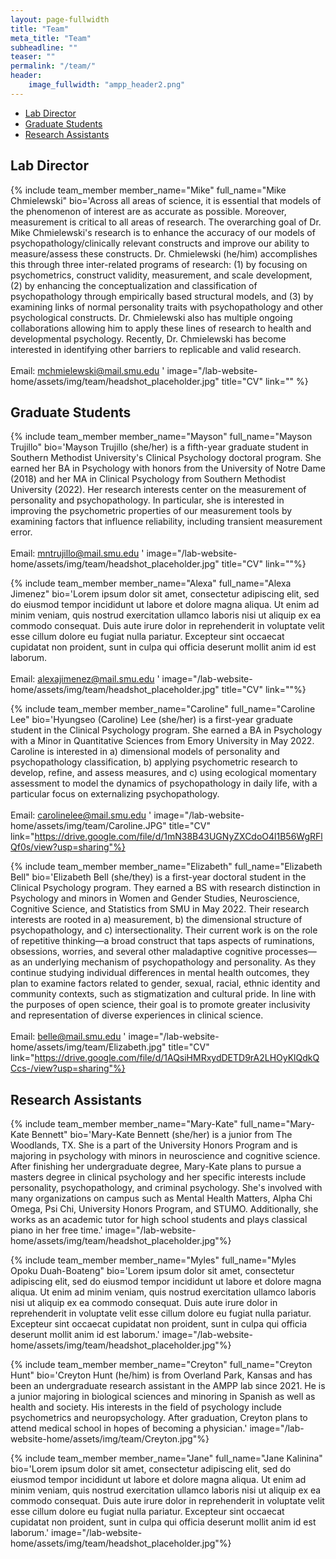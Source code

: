 ```yaml
---
layout: page-fullwidth
title: "Team"
meta_title: "Team"
subheadline: ""
teaser: ""
permalink: "/team/"
header:
    image_fullwidth: "ampp_header2.png"
---
```


<div data-magellan-expedition="fixed">
  <ul class="sub-nav">
    <li data-magellan-arrival="Lab Director"><a href="#Lab Director">Lab Director</a></li>
    <li data-magellan-arrival="Graduate_Students"><a href="#Graduate_Students">Graduate Students</a></li>
    <li data-magellan-arrival="Research Assistants"><a href="#Research Assistants">Research Assistants</a></li>
  </ul>
</div>

<h2 data-magellan-destination="Lab Director">Lab Director</h2>
<a name="Lab Director"></a>

{% include team_member member_name="Mike" full_name="Mike Chmielewski" bio='Across all areas of science, it is essential that models of the phenomenon of interest are as accurate as possible. Moreover, measurement is critical to all areas of research. The overarching goal of Dr. Mike Chmielewski&#39;s research is to enhance the accuracy of our models of psychopathology/clinically relevant constructs and improve our ability to measure/assess these constructs. Dr. Chmielewski (he/him) accomplishes this through three inter-related programs of research: (1) by focusing on psychometrics, construct validity, measurement, and scale development, (2) by enhancing the conceptualization and classification of psychopathology through empirically based structural models, and (3) by examining links of normal personality traits with psychopathology and other psychological constructs.  Dr. Chmielewski also has multiple ongoing collaborations allowing him to apply these lines of research to health and developmental psychology.  Recently, Dr. Chmielewski has become interested in identifying other barriers to replicable and valid research. <br> <br> Email: <a href="mailto:mchmielewski@mail.smu.edu"> mchmielewski@mail.smu.edu </a>' image="/lab-website-home/assets/img/team/headshot_placeholder.jpg" title="CV" link="" %}

<h2 data-magellan-destination="Graduate_Students">Graduate Students</h2>
<a name="Graduate_Students"></a>

{% include team_member member_name="Mayson" full_name="Mayson Trujillo" bio='Mayson Trujillo (she/her) is a fifth-year graduate student in Southern Methodist University&#39;s Clinical Psychology doctoral program. She earned her BA in Psychology with honors from the University of Notre Dame (2018) and her MA in Clinical Psychology from Southern Methodist University (2022). Her research interests center on the measurement of personality and psychopathology. In particular, she is interested in improving the psychometric properties of our measurement tools by examining factors that influence reliability, including transient measurement error. <br> <br> Email: <a href="mailto:mntrujillo@mail.smu.edu"> mntrujillo@mail.smu.edu </a>' image="/lab-website-home/assets/img/team/headshot_placeholder.jpg" title="CV" link=""%}

{% include team_member member_name="Alexa" full_name="Alexa Jimenez" bio='Lorem ipsum dolor sit amet, consectetur adipiscing elit, sed do eiusmod tempor incididunt ut labore et dolore magna aliqua. Ut enim ad minim veniam, quis nostrud exercitation ullamco laboris nisi ut aliquip ex ea commodo consequat. Duis aute irure dolor in reprehenderit in voluptate velit esse cillum dolore eu fugiat nulla pariatur. Excepteur sint occaecat cupidatat non proident, sunt in culpa qui officia deserunt mollit anim id est laborum. <br> <br> Email: <a href="mailto:alexajimenez@mail.smu.edu"> alexajimenez@mail.smu.edu </a>' image="/lab-website-home/assets/img/team/headshot_placeholder.jpg" title="CV" link=""%}

{% include team_member member_name="Caroline" full_name="Caroline Lee" bio='Hyungseo (Caroline) Lee (she/her) is a first-year graduate student in the Clinical Psychology program. She earned a BA in Psychology with a Minor in Quantitative Sciences from Emory University in May 2022. Caroline is interested in a)  dimensional models of personality and psychopathology classification, b) applying psychometric research to develop, refine, and assess measures, and c) using ecological momentary assessment to model the dynamics of psychopathology in daily life, with a particular focus on externalizing psychopathology. <br> <br> Email: <a href="mailto:carolinelee@mail.smu.edu"> carolinelee@mail.smu.edu </a>' image="/lab-website-home/assets/img/team/Caroline.JPG" title="CV" link="https://drive.google.com/file/d/1mN38B43UGNyZXCdoO4l1B56WgRFlQf0s/view?usp=sharing"%}

{% include team_member member_name="Elizabeth" full_name="Elizabeth Bell" bio='Elizabeth Bell (she/they) is a first-year doctoral student in the Clinical Psychology program. They earned a BS with research distinction in Psychology and minors in Women and Gender Studies, Neuroscience, Cognitive Science, and Statistics from SMU in May 2022. Their research interests are rooted in a) measurement, b) the dimensional structure of psychopathology, and c) intersectionality. Their current work is on the role of repetitive thinking—a broad construct that taps aspects of ruminations, obsessions, worries, and several other maladaptive cognitive processes—as an underlying mechanism of psychopathology and personality. As they continue studying individual differences in mental health outcomes, they plan to examine factors related to gender, sexual, racial, ethnic identity and community contexts, such as stigmatization and cultural pride. In line with the purposes of open science, their goal is to promote greater inclusivity and representation of diverse experiences in clinical science. <br> <br> Email: <a href="mailto:belle@mail.smu.edu"> belle@mail.smu.edu </a>' image="/lab-website-home/assets/img/team/Elizabeth.jpg" title="CV" link="https://drive.google.com/file/d/1AQsiHMRxydDETD9rA2LHOyKlQdkQCcs-/view?usp=sharing"%}

<h2 data-magellan-destination="Research Assistants">Research Assistants</h2>
<a name="Research Assistants"></a>

{% include team_member member_name="Mary-Kate" full_name="Mary-Kate Bennett" bio='Mary-Kate Bennett (she/her) is a junior from The Woodlands, TX. She is a part of the University Honors Program and is majoring in psychology with minors in neuroscience and cognitive science. After finishing her undergraduate degree, Mary-Kate plans to pursue a masters degree in clinical psychology and her specific interests include personality, psychopathology, and criminal psychology. She&#39;s involved with many organizations on campus such as Mental Health Matters, Alpha Chi Omega, Psi Chi, University Honors Program, and STUMO. Additionally, she works as an academic tutor for high school students and plays classical piano in her free time.' image="/lab-website-home/assets/img/team/headshot_placeholder.jpg"%}

{% include team_member member_name="Myles" full_name="Myles Opoku Duah-Boateng" bio='Lorem ipsum dolor sit amet, consectetur adipiscing elit, sed do eiusmod tempor incididunt ut labore et dolore magna aliqua. Ut enim ad minim veniam, quis nostrud exercitation ullamco laboris nisi ut aliquip ex ea commodo consequat. Duis aute irure dolor in reprehenderit in voluptate velit esse cillum dolore eu fugiat nulla pariatur. Excepteur sint occaecat cupidatat non proident, sunt in culpa qui officia deserunt mollit anim id est laborum.' image="/lab-website-home/assets/img/team/headshot_placeholder.jpg"%}

{% include team_member member_name="Creyton" full_name="Creyton Hunt" bio='Creyton Hunt (he/him) is from Overland Park, Kansas and has been an undergraduate research assistant in the AMPP lab since 2021. He is a junior majoring in biological sciences and minoring in Spanish as well as health and society. His interests in the field of psychology include psychometrics and neuropsychology. After graduation, Creyton plans to attend medical school in hopes of becoming a physician.' image="/lab-website-home/assets/img/team/Creyton.jpg"%}

{% include team_member member_name="Jane" full_name="Jane Kalinina" bio='Lorem ipsum dolor sit amet, consectetur adipiscing elit, sed do eiusmod tempor incididunt ut labore et dolore magna aliqua. Ut enim ad minim veniam, quis nostrud exercitation ullamco laboris nisi ut aliquip ex ea commodo consequat. Duis aute irure dolor in reprehenderit in voluptate velit esse cillum dolore eu fugiat nulla pariatur. Excepteur sint occaecat cupidatat non proident, sunt in culpa qui officia deserunt mollit anim id est laborum.' image="/lab-website-home/assets/img/team/headshot_placeholder.jpg"%}
